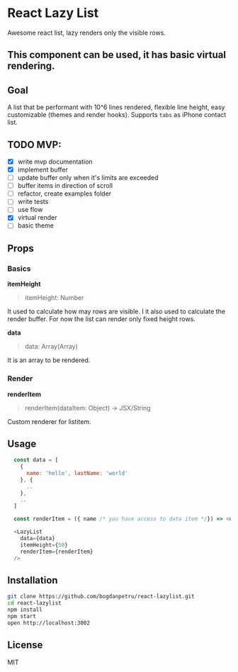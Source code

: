 # React Lazy List

Awesome react list, lazy renders only the visible rows.

## This component can be used, it has basic virtual rendering.

## Goal
A list that be performant with 10^6 lines rendered, flexible line height, easy customizable (themes and render hooks). Supports `tabs` as iPhone contact list.

## TODO MVP:
- [x] write mvp documentation
- [x] implement buffer
- [ ] update buffer only when it's limits are exceeded
- [ ] buffer items in direction of scroll
- [ ] refactor, create examples folder
- [ ] write tests
- [ ] use flow
- [x] virtual render
- [ ] basic theme

## Props

### Basics

**itemHeight**
> itemHeight: Number

It used to calculate how may rows are visible. I it also used to calculate the render buffer.
For now the list can render only fixed height rows.

**data**
> data: Array(Array)

It is an array to be rendered.

### Render

**renderItem**
> renderItem(dataItem: Object) -> JSX/String

Custom renderer for listitem.


## Usage

```js
  const data = [
    {
      name: 'hello', lastName: 'world'
    }, {
      ..
    },
    ..
  ]

  const renderItem = ({ name /* you have access to data item */}) => <div>{name}</div>

  <LazyList
    data={data}
    itemHeight={50}
    renderItem={renderItem}
  />
```

## Installation

```bash
git clone https://github.com/bogdanpetru/react-lazylist.git
cd react-lazylist
npm install
npm start
open http://localhost:3002
```

## License
MIT
